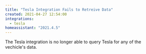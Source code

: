 ```yaml
---
title: "Tesla Integration Fails to Retreive Data"
created: 2021-04-27 12:54:00
integrations:
  - tesla
homeassistant: "2021.4.5"
---
```



The Tesla integration is no longer able to query Tesla for any of the vechicle's data.
